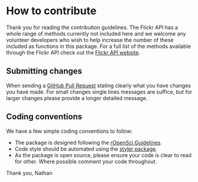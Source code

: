 # How to contribute

Thank you for reading the contribution guidelines. The Flickr API has a whole range of methods currently not included here and we welcome any volunteer developers who wish to help increase the number of these included as functions in this package.
For a full list of the methods available through the Flickr API check out the [Flickr API website]( https://www.flickr.com/services/api/).

## Submitting changes

When sending a [GitHub Pull Request]( https://github.com/nfox29/photosearcher/pull/new/master
) stating clearly what you have changes you have made. For small changes single lines  messages are suffice, but for larger changes please provide a longer detailed message. 

## Coding conventions

We have a few simple coding conventions to follow:
* The package is designed following the [rOpenSci Guidelines]( http://devguide.ropensci.org/building.html). 
* Code style should be automated using the [styler package](https://github.com/r-lib/styler).
* As the package is open source, please ensure your code is clear to read for other. Where possible comment your code throughout.

Thank you,
Nathan
